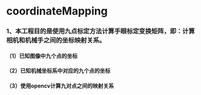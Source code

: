 # coordinateMapping
### 1、本工程目的是使用九点标定方法计算手眼标定变换矩阵，即：计算相机和机械手之间的坐标映射关系。
#### （1）已知图像中九个点的坐标
#### （2）已知机械坐标系中对应的九个点的坐标
#### （3）使用opencv计算九对点之间的映射关系
